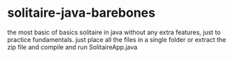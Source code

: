 # solitaire-java-barebones
the most basic of basics solitaire in java without any extra features, just to practice fundamentals.
just place all the files in a single folder or extract the zip file and compile and run SolitaireApp.java
